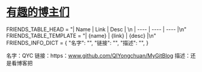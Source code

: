# [有趣的博主们](https://github.com/QiYongchuan/MyGitBlog/issues/62)

FRIENDS_TABLE_HEAD = "| Name | Link | Desc | \n | ---- | ---- | ---- |\n"
FRIENDS_TABLE_TEMPLATE = "| {name} | {link} | {desc} |\n"
FRIENDS_INFO_DICT = {
    "名字": "",
    "链接": "",
    "描述": "",
}

名字：QYC
链接：https：www.github.com/QIYongchuan/MyGitBlog
描述：还是看博客把